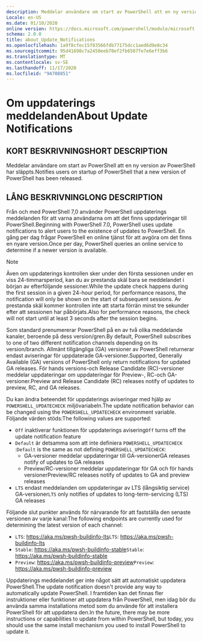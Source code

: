 ```yaml
---
description: Meddelar användare om start av PowerShell att en ny version av PowerShell har släppts.
Locale: en-US
ms.date: 01/10/2020
online version: https://docs.microsoft.com/powershell/module/microsoft.powershell.core/about/about_update_notifications?view=powershell-7.2&WT.mc_id=ps-gethelp
schema: 2.0.0
title: about_Update_Notifications
ms.openlocfilehash: 1a9f8cfec15f83566fdb77175dcc1aed6d9e8c34
ms.sourcegitcommit: 95d41698c7a2450eeb70ef2fb6507fe7e6eff3b6
ms.translationtype: MT
ms.contentlocale: sv-SE
ms.lasthandoff: 11/17/2020
ms.locfileid: "94708851"
---
```

# <a name="about-update-notifications"></a><span data-ttu-id="762e6-103">Om uppdaterings meddelanden</span><span class="sxs-lookup"><span data-stu-id="762e6-103">About Update Notifications</span></span>

## <a name="short-description"></a><span data-ttu-id="762e6-104">KORT BESKRIVNING</span><span class="sxs-lookup"><span data-stu-id="762e6-104">SHORT DESCRIPTION</span></span>

<span data-ttu-id="762e6-105">Meddelar användare om start av PowerShell att en ny version av PowerShell har släppts.</span><span class="sxs-lookup"><span data-stu-id="762e6-105">Notifies users on startup of PowerShell that a new version of PowerShell has been released.</span></span>

## <a name="long-description"></a><span data-ttu-id="762e6-106">LÅNG BESKRIVNING</span><span class="sxs-lookup"><span data-stu-id="762e6-106">LONG DESCRIPTION</span></span>

<span data-ttu-id="762e6-107">Från och med PowerShell 7,0 använder PowerShell uppdaterings meddelanden för att varna användarna om att det finns uppdateringar till PowerShell.</span><span class="sxs-lookup"><span data-stu-id="762e6-107">Beginning with PowerShell 7.0, PowerShell uses update notifications to alert users to the existence of updates to PowerShell.</span></span> <span data-ttu-id="762e6-108">En gång per dag frågar PowerShell en online tjänst för att avgöra om det finns en nyare version.</span><span class="sxs-lookup"><span data-stu-id="762e6-108">Once per day, PowerShell queries an online service to determine if a newer version is available.</span></span>

> [!NOTE]
> <span data-ttu-id="762e6-109">Även om uppdaterings kontrollen sker under den första sessionen under en viss 24-timmarsperiod, kan du av prestanda skäl bara se meddelandet i början av efterföljande sessioner.</span><span class="sxs-lookup"><span data-stu-id="762e6-109">While the update check happens during the first session in a given 24-hour period, for performance reasons, the notification will only be shown on the start of subsequent sessions.</span></span> <span data-ttu-id="762e6-110">Av prestanda skäl kommer kontrollen inte att starta förrän minst tre sekunder efter att sessionen har påbörjats.</span><span class="sxs-lookup"><span data-stu-id="762e6-110">Also for performance reasons, the check will not start until at least 3 seconds after the session begins.</span></span>

<span data-ttu-id="762e6-111">Som standard prenumererar PowerShell på en av två olika meddelande kanaler, beroende på dess version/gren.</span><span class="sxs-lookup"><span data-stu-id="762e6-111">By default, PowerShell subscribes to one of two different notification channels depending on its version/branch.</span></span> <span data-ttu-id="762e6-112">Allmänt tillgängliga (GA) versioner av PowerShell returnerar endast aviseringar för uppdaterade GA-versioner.</span><span class="sxs-lookup"><span data-stu-id="762e6-112">Supported, Generally Available (GA) versions of PowerShell only return notifications for updated GA releases.</span></span> <span data-ttu-id="762e6-113">För hands versions-och Release Candidate (RC)-versioner meddelar uppdateringar om uppdateringar för Preview-, RC-och GA-versioner.</span><span class="sxs-lookup"><span data-stu-id="762e6-113">Preview and Release Candidate (RC) releases notify of updates to preview, RC, and GA releases.</span></span>

<span data-ttu-id="762e6-114">Du kan ändra beteendet för uppdaterings aviseringar med hjälp av `POWERSHELL_UPDATECHECK` miljövariabeln.</span><span class="sxs-lookup"><span data-stu-id="762e6-114">The update notification behavior can be changed using the `POWERSHELL_UPDATECHECK` environment variable.</span></span> <span data-ttu-id="762e6-115">Följande värden stöds:</span><span class="sxs-lookup"><span data-stu-id="762e6-115">The following values are supported:</span></span>

- <span data-ttu-id="762e6-116">`Off` inaktiverar funktionen för uppdaterings avisering</span><span class="sxs-lookup"><span data-stu-id="762e6-116">`Off` turns off the update notification feature</span></span>
- <span data-ttu-id="762e6-117">`Default` är detsamma som att inte definiera `POWERSHELL_UPDATECHECK` :</span><span class="sxs-lookup"><span data-stu-id="762e6-117">`Default` is the same as not defining `POWERSHELL_UPDATECHECK`:</span></span>
  - <span data-ttu-id="762e6-118">GA-versioner meddelar uppdateringar till GA-versioner</span><span class="sxs-lookup"><span data-stu-id="762e6-118">GA releases notify of updates to GA releases</span></span>
  - <span data-ttu-id="762e6-119">Preview/RC-versioner meddelar uppdateringar för GA och för hands versioner</span><span class="sxs-lookup"><span data-stu-id="762e6-119">Preview/RC releases notify of updates to GA and preview releases</span></span>
- <span data-ttu-id="762e6-120">`LTS` endast meddelanden om uppdateringar av LTS (långsiktig service) GA-versioner</span><span class="sxs-lookup"><span data-stu-id="762e6-120">`LTS` only notifies of updates to long-term-servicing (LTS) GA releases</span></span>

<span data-ttu-id="762e6-121">Följande slut punkter används för närvarande för att fastställa den senaste versionen av varje kanal:</span><span class="sxs-lookup"><span data-stu-id="762e6-121">The following endpoints are currently used for determining the latest version of each channel:</span></span>

- <span data-ttu-id="762e6-122">`LTS`: https://aka.ms/pwsh-buildinfo-lts</span><span class="sxs-lookup"><span data-stu-id="762e6-122">`LTS`: https://aka.ms/pwsh-buildinfo-lts</span></span>
- <span data-ttu-id="762e6-123">`Stable`: https://aka.ms/pwsh-buildinfo-stable</span><span class="sxs-lookup"><span data-stu-id="762e6-123">`Stable`: https://aka.ms/pwsh-buildinfo-stable</span></span>
- <span data-ttu-id="762e6-124">`Preview`: https://aka.ms/pwsh-buildinfo-preview</span><span class="sxs-lookup"><span data-stu-id="762e6-124">`Preview`: https://aka.ms/pwsh-buildinfo-preview</span></span>

<span data-ttu-id="762e6-125">Uppdaterings meddelandet ger inte något sätt att automatiskt uppdatera PowerShell.</span><span class="sxs-lookup"><span data-stu-id="762e6-125">The update notification doesn't provide any way to automatically update PowerShell.</span></span> <span data-ttu-id="762e6-126">I framtiden kan det finnas fler instruktioner eller funktioner att uppdatera från PowerShell, men idag bör du använda samma installations metod som du använde för att installera PowerShell för att uppdatera den.</span><span class="sxs-lookup"><span data-stu-id="762e6-126">In the future, there may be more instructions or capabilities to update from within PowerShell, but today, you should use the same install mechanism you used to install PowerShell to update it.</span></span>

